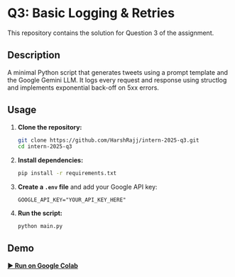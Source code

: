 # Q3: Basic Logging & Retries

This repository contains the solution for Question 3 of the assignment.

## Description

A minimal Python script that generates tweets using a prompt template and the Google Gemini LLM. It logs every request and response using structlog and implements exponential back-off on 5xx errors.

## Usage

1.  **Clone the repository:**
    ```bash
    git clone https://github.com/HarshRajj/intern-2025-q3.git
    cd intern-2025-q3
    ```

2.  **Install dependencies:**
    ```bash
    pip install -r requirements.txt
    ```

3.  **Create a `.env` file** and add your Google API key:
    ```
    GOOGLE_API_KEY="YOUR_API_KEY_HERE"
    ```

4.  **Run the script:**
    ```bash
    python main.py
    ```

## Demo

[**▶️ Run on Google Colab**](https://colab.research.google.com/drive/1jQ2d44NQM7ZS1q6DSb8lrnipzdu3T5Gx?usp=sharing)